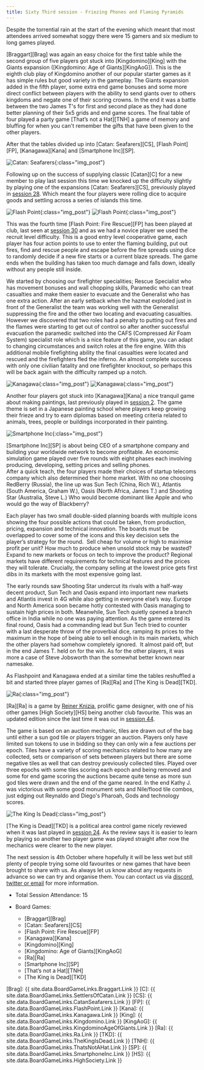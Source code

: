 ```yaml
---
title: Sixty Third session - Friezing Phones and Flaming Pyramids
---
```


Despite the torrential rain at the start of the evening which meant that most attendees arrived somewhat soggy there were 15 gamers and six medium to long games played.

[Braggart][Brag] was again an easy choice for the first table while the second group of five players got stuck into [Kingdomino][King] with the Giants expansion ([Kingdomino: Age of Giants][KingAoG]). This is the eighth club play of Kingdomino another of our popular starter games as it has simple rules but good variety in the gameplay. The Giants expansion added in the fifth player, some extra end game bonuses and some more direct conflict between players with the ability to send giants over to others kingdoms and negate one of their scoring crowns. In the end it was a battle between the two James T's for first and second place as they had done better planning of their 5x5 grids and end game scores.
The final table of four played a party game [That’s not a Hat][TNH] a game of memory and bluffing for when you can't remember the gifts that have been given to the other players.

After that the tables divided up into [Catan: Seafarers][CS], [Flash Point][FP], [Kanagawa][Kana] and [Smartphone Inc][SP].

![Catan: Seafarers](/images/posts/2023_09_20/CatanSeafarers01.jpg "Catan: Seafarers"){:class="img_post"}

Following up on the success of supplying classic [Catan][C] for a new member to play last session this time we knocked up the difficulty slightly by playing one of the expansions [Catan: Seafarers][CS], previously played in [session 28][28]. Which meant the four players were rolling dice to acquire goods and settling across a series of islands this time.

![Flash Point](/images/posts/2023_09_20/FlashPoint01.jpg "Flash Point"){:class="img_post"}
![Flash Point](/images/posts/2023_09_20/FlashPoint02.jpg "Flash Point"){:class="img_post"}

This was the fourth time [Flash Point: Fire Rescue][FP] has been played at club, last seen at [session 30][30] and as we had a novice player we used the recruit level difficulty. This is a good entry level cooperative game, each player has four action points to use to enter the flaming building, put out fires, find and rescue people and escape before the fire spreads using dice to randomly decide if a new fire starts or a current blaze spreads. The game ends when the building has taken too much damage and falls down, ideally without any people still inside.

We started by choosing our firefighter specialities; Rescue Specialist who has movement bonuses and wall chopping skills, Paramedic who can treat casualties and make them easier to evacuate and the Generalist who has one extra action. After an early setback when the hazmat exploded just in front of the Generalist the team was working well with the Generalist suppressing the fire and the other two locating and evacuating casualties. However we discovered that two roles had a penalty to putting out fires and the flames were starting to get out of control so after another successful evacuation the paramedic switched into the CAFS (Compressed Air Foam System) specialist role which is a nice feature of this game, you can adapt to changing circumstances and switch roles at the fire engine. With this additional mobile firefighting ability the final casualties were located and rescued and the firefighters fled the inferno. An almost complete success with only one civilian fatality and one firefighter knockout, so perhaps this will be back again with the difficulty ramped up a notch. 

![Kanagawa](/images/posts/2023_09_20/Kanagawa01.jpg "Kanagawa"){:class="img_post"}
![Kanagawa](/images/posts/2023_09_20/Kanagawa02.jpg "Kanagawa"){:class="img_post"}

Another four players got stuck into [Kanagawa][Kana] a nice tranquil game about making paintings, last previously played in [session 2][2]. The game theme is set in a Japanese painting school where players keep growing their frieze and try to earn diplomas based on meeting criteria related to animals, trees, people or buildings incorporated in their painting.

![Smartphone Inc](/images/posts/2023_09_20/SmartphoneInc01.jpg "Smartphone Inc"){:class="img_post"}

[Smartphone Inc][SP] is about being CEO of a smartphone company and building your worldwide network to become profitable. An economic simulation game played over five rounds with eight phases each involving producing, developing, setting prices and selling phones.  
After a quick teach, the four players made their choices of startup telecoms company which also determined their home market. With no one choosing RedBerry (Russia), the line up was Sun Tech (China, Rich W.), Atlantis (South America, Graham W.), Oasis (North Africa, James T.) and Shooting Star (Australia, Steve L.) Who would become dominant like Apple and who would go the way of Blackberry? 

Each player has two small double-sided planning boards with multiple icons showing the four possible actions that could be taken, from production, pricing, expansion and technical innovation. The boards must be overlapped to cover some of the icons and this key decision sets the player’s strategy for the round.  Sell cheap for volume or high to maximise profit per unit? How much to produce when unsold stock may be wasted? Expand to new markets or focus on tech to improve the product? Regional markets have different requirements for technical features and the prices they will tolerate. Crucially, the company selling at the lowest price gets first dibs in its markets with the most expensive going last.

The early rounds saw Shooting Star undercut its rivals with a half-way decent product, Sun Tech and Oasis expand into important new markets and Atlantis invest in 4G while also getting in everyone else’s way. Europe and North America soon became hotly contested with Oasis managing to sustain high prices in both. Meanwhile, Sun Tech quietly opened a branch office in India while no one was paying attention. As the game entered its final round, Oasis had a commanding lead but Sun Tech tried to counter with a last desperate throw of the proverbial dice, ramping its prices to the maximum in the hope of being able to sell enough in its main markets, which the other players had somehow completely ignored.  It almost paid off, but in the end James T. held on for the win. As for the other players, it was more a case of Steve Jobsworth than the somewhat better known near namesake.

As Flashpoint and Kanagawa ended at a similar time the tables reshuffled a bit and started three player games of [Ra][Ra] and [The King is Dead][TKD].

![Ra](/images/posts/2023_09_20/Ra01.jpg "Ra"){:class="img_post"}

[Ra][Ra] is a game by [Reiner Knizia][Reiner], prolific game designer, with one of his other games [High Society][HS] being another club favourite. This was an updated edition since the last time it was out in [session 44][44]. 

The game is based on an auction mechanic, tiles are drawn out of the bag until either a sun god tile or players trigger an auction. Players only have limited sun tokens to use in bidding so they can only win a few auctions per epoch. Tiles have a variety of scoring mechanics related to how many are collected, sets or comparison of sets between players but there are some negative tiles as well that can destroy previously collected tiles. Played over three epochs with some tiles scoring each epoch and being removed and some for end game scoring the auctions became quite tense as more sun god tiles were drawn and the end of the game neared. In the end Kathy J. was victorious with some good monument sets and Nile/flood tile combos, just edging out Reynaldo and Diego's Pharoah, Gods and technology scores.

![The King Is Dead](/images/posts/2023_09_20/TheKingIsDead01.jpg "The King Is Dead"){:class="img_post"}

[The King is Dead][TKD] is a political area control game nicely reviewed when it was last played in [session 24][24]. As the review says it is easier to learn by playing so another two player game was played straight after now the mechanics were clearer to the new player.

The next session is 4th October where hopefully it will be less wet but still plenty of people trying some old favourites or new games that have been brought to share with us. As always let us know about any requests in advance so we can try and organise them. You can contact us via [discord, twitter or email][Contact] for more information.

* Total Session Attendance: 15
* Board Games:

	 * [Braggart][Brag]
	 * [Catan: Seafarers][CS]
	 * [Flash Point: Fire Rescue][FP]
	 * [Kanagawa][Kana]
	 * [Kingdomino][King]
	 * [Kingdomino: Age of Giants][KingAoG]
	 * [Ra][Ra]
	 * [Smartphone Inc][SP]
	 * [That’s not a Hat][TNH]
	 * [The King is Dead][TKD]


[Brag]: {{ site.data.BoardGameLinks.Braggart.Link }}
[C]: {{ site.data.BoardGameLinks.SettlersOfCatan.Link }}
[CS]: {{ site.data.BoardGameLinks.CatanSeafarers.Link }}
[FP]: {{ site.data.BoardGameLinks.FlashPoint.Link }}
[Kana]: {{ site.data.BoardGameLinks.Kanagawa.Link }}
[King]: {{ site.data.BoardGameLinks.Kingdomino.Link }}
[KingAoG]: {{ site.data.BoardGameLinks.KingdominoAgeOfGiants.Link }}
[Ra]: {{ site.data.BoardGameLinks.Ra.Link }}
[TKD]: {{ site.data.BoardGameLinks.TheKingIsDead.Link }}
[TNH]: {{ site.data.BoardGameLinks.ThatsNotAHat.Link }}
[SP]: {{ site.data.BoardGameLinks.SmartphoneInc.Link }}
[HS]: {{ site.data.BoardGameLinks.HighSociety.Link }}


[2]: /2019/09/25/second-session.html
[24]: /2022/02/23/twentyfourth-session.html
[28]: /2022/04/20/twentyeighth-session.html
[30]: /2022/05/18/thirtieth-session.html
[44]: /2022/11/30/fortyfourth-session.html
[Reiner]: /BoardGames/Designer.html#reiner-knizia

[Contact]: /Contact.html
